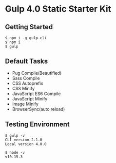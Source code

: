 # Gulp 4.0 Static Starter Kit

## Getting Started

```
$ npm i -g gulp-cli
$ npm i
$ gulp
```

## Default Tasks

- Pug Compile(Beautified)
- Sass Compile
- CSS Autoprefix
- CSS Minify
- JavaScript ES6 Compile
- JavaScript Minify
- Image Minify
- BrowserSync(auto reload)

## Testing Environment

```
$ gulp -v
CLI version 2.1.0
Local version 4.0.0

$ node -v
v10.15.3
```
